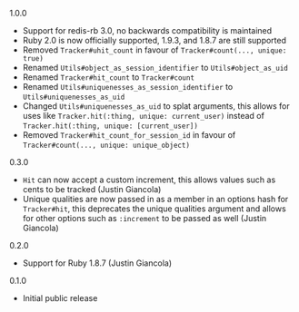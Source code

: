 1.0.0

 * Support for redis-rb 3.0, no backwards compatibility is maintained
 * Ruby 2.0 is now officially supported, 1.9.3, and 1.8.7 are still supported
 * Removed `Tracker#uhit_count` in favour of `Tracker#count(..., unique: true)`
 * Renamed `Utils#object_as_session_identifier` to `Utils#object_as_uid`
 * Renamed `Tracker#hit_count` to `Tracker#count`
 * Renamed `Utils#uniquenesses_as_session_identifier` to `Utils#uniquenesses_as_uid`
 * Changed `Utils#uniquenesses_as_uid` to splat arguments, this allows for uses
   like `Tracker.hit(:thing, unique: current_user)` instead of
   `Tracker.hit(:thing, unique: [current_user])`
 * Removed `Tracker#hit_count_for_session_id` in favour of
   `Tracker#count(..., unique: unique_object)`

0.3.0

 * `Hit` can now accept a custom increment, this allows values such as cents to
   be tracked (Justin Giancola)
 * Unique qualities are now passed in as a member in an options hash for
   `Tracker#hit`, this deprecates the unique qualities argument and allows for
   other options such as `:increment` to be passed as well (Justin Giancola)

0.2.0

 * Support for Ruby 1.8.7 (Justin Giancola)

0.1.0

 * Initial public release
